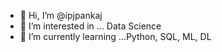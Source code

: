 - 👋 Hi, I’m @ipjpankaj
- 👀 I’m interested in ... Data Science
- 🌱 I’m currently learning ...Python, SQL, ML, DL

<!---
ipjpankaj/ipjpankaj is a ✨ special ✨ repository because its `README.md` (this file) appears on your GitHub profile.
You can click the Preview link to take a look at your changes.
--->

